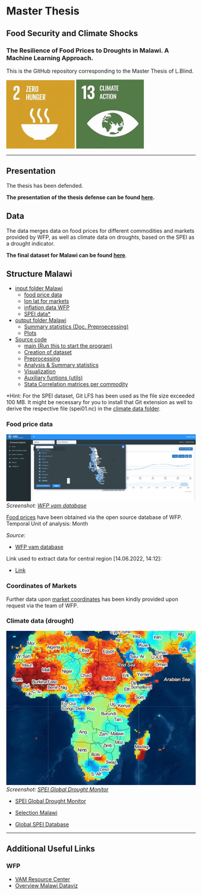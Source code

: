 # Master Thesis 
## Food Security and Climate Shocks
### The Resilience of Food Prices to Droughts in Malawi. A Machine Learning Approach.

This is the GitHub repository corresponding to the Master Thesis of L.Blind.

![SDG-2.png](images/sdg-2.png) ![SDG-13.png](images/sdg-13.png) 

--------------------------------------------------------------------------
## Presentation
The thesis has been defended.

**The presentation of the thesis defense can be found [here](./presentation/Thesis%20Defense%20-%20Lena.pptx).**

## Data
The data merges data on food prices for different commodities and markets provided by WFP, as well as climate data on droughts, based on the SPEI as a drought indicator.  

**The final dataset for Malawi can be found [here](output/Malawi/Malawi-final-dta.xlsx)**.


## Structure Malawi
- [input folder Malawi](input/Malawi)
  - [food price data](input/Malawi/food-price-dta/csv-prices)
  - [lon lat for markets](input/Malawi/food-price-dta/csv-lons-and-lats)
  - [inflation data WFP](input/Malawi/inflation-dta/WFP)
  - [SPEI data*](input/Malawi/climate-dta/spei01.nc)
- [output folder Malawi](output/Malawi)
  - [Summary statistics (Doc. Preproecessing)](output/Malawi/summary-statistics)
  - [Plots](output/Malawi/plots)
- [Source code](src)
  - [main (Run this to start the program)](src/main.py)
  - [Creation of dataset](src/dataset_creation.py)
  - [Preprocessing](src/preprocessing.py)
  - [Analysis & Summary statistics](src/analysis.py)
  - [Visualization](src/visualization.py)
  - [Auxiliary funtions (utils)](src/utils.py)
  - [Stata Correlation matrices per commodity](src/corr_matrices.do)

*Hint: For the SPEI dataset, Git LFS has been used as the file size
exceeded 100 MB. It might be necessary for
you to install that Git extension as well to derive the respective file (spei01.nc) in
the [climate data folder](input/Malawi/climate-dta/).
### Food price data
![Screenshot vam.png](images/screenshot-wfp-vam.png)
_Screenshot: [WFP vam database](https://dataviz.vam.wfp.org/economic_explorer/prices)_  

[Food prices](input/Malawi/food-price-dta/csv-prices) have been obtained via the open source database of WFP.  
Temporal Unit of analysis: Month  

_Source_:

- [WFP vam database](https://dataviz.vam.wfp.org/economic_explorer/prices)

Link used to extract data for central region [14.06.2022, 14:12]:  
- [Link](https://dataviz.vam.wfp.org/economic_explorer/prices)
### Coordinates of Markets
Further data upon [market coordinates](input/Malawi/food-price-dta/csv-lons-and-lats) has been kindly provided upon request via the team of WFP.

### Climate data (drought)
![Screenshot Spei database.png](images/screenshot-spei-database.png)  
_Screenshot: [SPEI Global Drought Monitor](https://spei.csic.es/spei_database/#map_name=spei01#map_position=1439)_
- [SPEI Global Drought Monitor](https://spei.csic.es/map/maps.html#months=1#month=4#year=2022)

- [Selection Malawi](https://spei.csic.es/map/maps.html#months=0#month=4#year=2022)
- [Global SPEI Database](https://spei.csic.es/database.html#p7)  




--------------------------------------------------------------
## Additional Useful Links

### WFP
- [VAM Resource Center](https://resources.vam.wfp.org/)
- [Overview Malawi Dataviz](https://dataviz.vam.wfp.org/version2/country/malawi)
